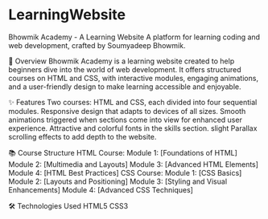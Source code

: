 # LearningWebsite
Bhowmik Academy - A Learning Website
A platform for learning coding and web development, crafted by Soumyadeep Bhowmik.

📖 Overview
Bhowmik Academy is a learning website created to help beginners dive into the world of web development. It offers structured courses on HTML and CSS, with interactive modules, engaging animations, and a user-friendly design to make learning accessible and enjoyable.

✨ Features
Two courses: HTML and CSS, each divided into four sequential modules.
Responsive design that adapts to devices of all sizes.
Smooth animations triggered when sections come into view for enhanced user experience.
Attractive and colorful fonts in the skills section.
slight Parallax scrolling effects to add depth to the website.

📚 Course Structure
HTML Course:
Module 1: [Foundations of HTML]
Module 2: [Multimedia and Layouts]
Module 3: [Advanced HTML Elements]
Module 4: [HTML Best Practices]
CSS Course:
Module 1: [CSS Basics]
Module 2: [Layouts and Positioning]
Module 3: [Styling and Visual Enhancements]
Module 4: [Advanced CSS Techniques]

🛠️ Technologies Used
HTML5
CSS3
